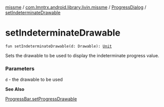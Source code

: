 [missme](../../index.md) / [com.lmntrx.android.library.livin.missme](../index.md) / [ProgressDialog](index.md) / [setIndeterminateDrawable](./set-indeterminate-drawable.md)

# setIndeterminateDrawable

`fun setIndeterminateDrawable(d: Drawable): `[`Unit`](https://kotlinlang.org/api/latest/jvm/stdlib/kotlin/-unit/index.html)

Sets the drawable to be used to display the indeterminate progress value.

### Parameters

`d` - the drawable to be used

**See Also**

[ProgressBar.setProgressDrawable](#)

